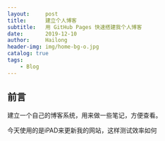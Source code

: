 ```yaml
---
layout:     post
title:      建立个人博客
subtitle:   用 GitHub Pages 快速搭建我个人博客
date:       2019-12-10
author:     Hailong
header-img: img/home-bg-o.jpg
catalog: true
tags:
    - Blog
---
```


## 前言

建立一个自己的博客系统，用来做一些笔记，方便查看。

今天使用的是iPAD来更新我的网站，这样测试效率如何


